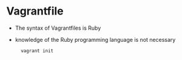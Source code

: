 Vagrantfile
===

- The syntax of Vagrantfiles is Ruby

- knowledge of the Ruby programming language is not necessary

        vagrant init

